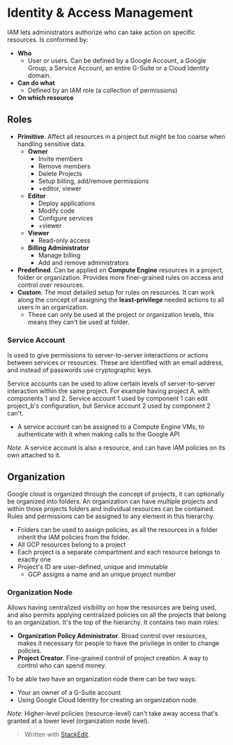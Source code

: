 
# Identity & Access Management

IAM lets administrators authorize who can take action on specific resources. Is conformed by: 
- **Who**
	-  User or users. Can be defined by a Google Account, a Google Group, a Service Account, an entire G-Suite or a Cloud Identity domain.
- **Can do what**
	- Defined by an IAM role (a collection of permissions)
- **On which resource**

## Roles 

- **Primitive**. Affect all resources in a project but might be too coarse when handling sensitive data. 
	- **Owner**
		- Invite members
		- Remove members
		- Delete Projects
		- Setup billing, add/remove permissions
		- +editor, viewer
	- **Editor**
		- Deploy applications
		- Modify code
		- Configure services
		- +viewer
	- **Viewer**
		- Read-only access
	- **Billing Administrator**
		- Manage billing
		- Add and remove administrators
- **Predefined**. Can be applied on **Compute Engine** resources in a project, folder or organization. Provides more finer-grained rules on access and control over resources.
- **Custom**. The most detailed setup for rules on resources. It can work along the concept of assigning the **least-privilege** needed actions to all users in an organization.
	- These can only be used at the project or organization levels, this means they can't be used at folder.

### Service Account

Is used to give permissions to server-to-server interactions or actions between services or resources.
These are identified with an email address, and instead of passwords use cryptographic keys. 

Service accounts can be used to allow certain levels of server-to-server interaction within the same project. For example having project A, with components 1 and 2. Service account 1 used by component 1 can edit project_b's configuration, but Service account 2 used by component 2 can't.

- A service account can be assigned to a Compute Engine VMs, to authenticate with it when making calls to the Google API

*Note*. A service account is also a resource, and can have IAM policies on its own attached to it.

## Organization

Google cloud is organized through the concept of projects, it can optionally be organized into folders. An organization can have multiple projects and within those projects folders and individual resources can be contained. Rules and permissions can be assigned to any element in this hierarchy. 
- Folders can be used to assign policies, as all the resources in a folder inherit the IAM policies from the folder.
- All GCP resources belong to a project
- Each project is a separate compartment and each resource belongs to exactly one
- Project's ID are user-defined, unique and immutable
	- GCP assigns a name and an unique project number

### Organization Node

Allows having centralized visibility on how the resources are being used, and also permits applying centralized policies on all the projects that belong to an organization. It's the top of the hierarchy. It contains two main roles: 

- **Organization Policy Administrator**. Broad control over resources, makes it necessary for people to have the privilege in order to change policies.
- **Project Creator**. Fine-grained control of project creation. A way to control who can spend money.

To be able two have an organization node there can be two ways:
- Your an owner of a G-Suite account
- Using Google Cloud Identity for creating an organization node.

*Note*: Higher-level policies (resource-level) can't take away access that's granted at a lower level (organization node level).
> Written with [StackEdit](https://stackedit.io/).
<!--stackedit_data:
eyJoaXN0b3J5IjpbLTI5Njc2NTI4MCwxODU3MzU1Mzk4LC0xMD
A0ODQ5NDA4LDE3NTQ1NzQ2NDcsLTExMTc4ODA1MzcsMTI4NTkx
OTkzMywxMzU1NjY2MjY5LC00NTUyMTk4NTcsLTEyMzE3MjM0Nj
NdfQ==
-->